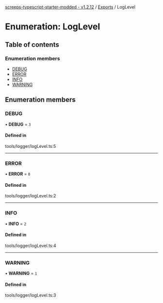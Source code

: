 [screeps-typescript-starter-modded - v1.2.12](../README.md) / [Exports](../modules.md) / LogLevel

# Enumeration: LogLevel

## Table of contents

### Enumeration members

- [DEBUG](LogLevel.md#debug)
- [ERROR](LogLevel.md#error)
- [INFO](LogLevel.md#info)
- [WARNING](LogLevel.md#warning)

## Enumeration members

### DEBUG

• **DEBUG** = `3`

#### Defined in

tools/logger/logLevel.ts:5

___

### ERROR

• **ERROR** = `0`

#### Defined in

tools/logger/logLevel.ts:2

___

### INFO

• **INFO** = `2`

#### Defined in

tools/logger/logLevel.ts:4

___

### WARNING

• **WARNING** = `1`

#### Defined in

tools/logger/logLevel.ts:3
